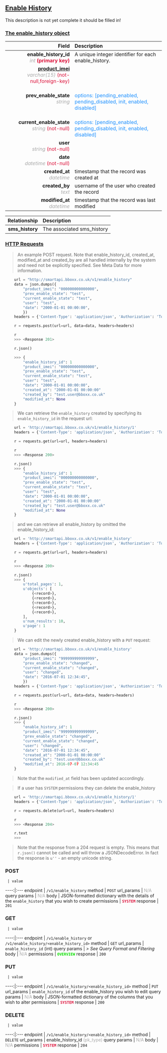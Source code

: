 ## <u>Enable History</u>
This description is not yet complete it should be filled in!


### <u>The enable_history object</u>

Field | Description
------:|:------------
__enable_history_id__ <br><font color="DarkGray">_int_</font> <font color="Crimson">__(primary key)__</font> | A unique integer identifier for each enable_history.
__<a href="/#product">product_imei</a>__ <br><font color="DarkGray">_varchar(15)_</font> <font color="Crimson">(not-null,foreign-key)</font> | 
__prev_enable_state__ <br><font color="DarkGray">_string_</font> <font color="Crimson"></font> | <br><font color="DodgerBlue">options: [pending_enabled, pending_disabled, init, enabled, disabled]</font>
__current_enable_state__ <br><font color="DarkGray">_string_</font> <font color="Crimson">(not-null)</font> | <br><font color="DodgerBlue">options: [pending_enabled, pending_disabled, init, enabled, disabled]</font>
__user__ <br><font color="DarkGray">_string_</font> <font color="Crimson">(not-null)</font> | 
__date__ <br><font color="DarkGray">_datetime_</font> <font color="Crimson">(not-null)</font> | 
__created_at__  <br><font color="DarkGray">_datetime_</font> | timestamp that the record was created at
__created_by__  <br><font color="DarkGray">_text_</font>| username of the user who created the record
__modified_at__ <br><font color="DarkGray">_datetime_</font>| timestamp that the record was last modified


Relationship | Description
-------------:|:------------
__sms_history__ | The associated sms_history


### <u>HTTP Requests</u>
> An example POST request. Note that enable_history_id, created_at, modified_at and created_by are all handled internally by the system and need not be explicitly specified. See Meta Data for more information.

```python
    url = "http://smartapi.bboxx.co.uk/v1/enable_history"
    data = json.dumps({
		"product_imei": "000000000000000",
		"prev_enable_state": "test",
		"current_enable_state": "test",
		"user": "test",
		"date": "2000-01-01 00:00:00",
		})
    headers = {'Content-Type': 'application/json', 'Authorization': 'Token token=' + <valid_token>}

    r = requests.post(url=url, data=data, headers=headers)

    r
    >>> <Response 201>

    r.json()

    >>> {
		"enable_history_id": 1
		"product_imei": "000000000000000",
		"prev_enable_state": "test",
		"current_enable_state": "test",
		"user": "test",
		"date": "2000-01-01 00:00:00",
		"created_at": "2000-01-01 00:00:00"
		"created_by": "test.user@bboxx.co.uk"
		"modified_at": None
	}
```

> We can retrieve the `enable_history` created by specifying its `enable_history_id` in the request url:

```python
    url = 'http://smartapi.bboxx.co.uk/v1/enable_history/1'
    headers = {'Content-Type': 'application/json', 'Authorization': 'Token token=' + <valid_token>}

    r = requests.get(url=url, headers=headers)

    r
    >>> <Response 200>

    r.json()
    >>> {
		"enable_history_id": 1
		"product_imei": "000000000000000",
		"prev_enable_state": "test",
		"current_enable_state": "test",
		"user": "test",
		"date": "2000-01-01 00:00:00",
		"created_at": "2000-01-01 00:00:00"
		"created_by": "test.user@bboxx.co.uk"
		"modified_at": None
	}
```

> and we can retrieve all enable_history by omitted the enable_history_id:

```python
    url = 'http://smartapi.bboxx.co.uk/v1/enable_history'
    headers = {'Content-Type': 'application/json', 'Authorization': 'Token token=' + <valid_token>}

    r = requests.get(url=url, headers=headers)

    r
    >>> <Response 200>

    r.json()
    >>> {
        u'total_pages': 1,
        u'objects': [
            {<record>},
            {<record>},
            {<record>},
            {<record>},
            {<record>},
        ],
        u'num_results': 10,
        u'page': 1
    }
```

> We can edit the newly created enable_history with a `PUT` request:

```python
    url = 'http://smartapi.bboxx.co.uk/v1/enable_history'
    data = json.dumps({
		"product_imei": "999999999999999",
		"prev_enable_state": "changed",
		"current_enable_state": "changed",
		"user": "changed",
		"date": "2016-07-01 12:34:45",
		})
    headers = {'Content-Type': 'application/json', 'Authorization': 'Token token=' + <valid_token>}

    r = requests.post(url=url, data=data, headers=headers)

    r
    >>> <Response 200>

    r.json()
    >>> {
		"enable_history_id": 1
		"product_imei": "999999999999999",
		"prev_enable_state": "changed",
		"current_enable_state": "changed",
		"user": "changed",
		"date": "2016-07-01 12:34:45",
		"created_at": "2000-01-01 00:00:00"
		"created_by": "test.user@bboxx.co.uk"
		"modified_at": 2016-07-07 12:34:45
	}
```
> Note that the `modified_at` field has been updated accordingly.

> If a user has `SYSTEM` permissions they can delete the enable_history

```python
    url = 'http://smartapi.bboxx.co.uk/v1/enable_history/1'
    headers = {'Content-Type': 'application/json', 'Authorization': 'Token token=' + <valid_token>}

    r = requests.delete(url=url, headers=headers)

    r
    >>> <Response 204>

    r.text
    >>>
```
> Note that the response from a 204 request is empty. This means that `r.json()` cannot be called and will throw a JSONDecodeError. In fact the response is `u''` - an empty unicode string.


### POST
     | value
 ----:|:---
endpoint | `/v1/enable_history`
method | `POST`
url_params | <font color="DarkGray">N/A</font>
query params | <font color="DarkGray">N/A</font>
body | JSON-formatted dictionary with the details of the `enable_history` that you wish to create
permissions | <font color="Crimson">__`SYSTEM`__</font>
response | `201`

### GET
     | value
 ----:|:---
endpoint | `/v1/enable_history` or `/v1/enable_history/<enable_history_id>`
method | `GET`
url_params | `enable_history_id` (int)
query params | *> See Query Format and Filtering*
body | <font color="DarkGray">N/A</font>
permissions | <font color="Jade">__`OVERVIEW`__</font>
response | `200`

### PUT
     | value
 ----:|:---
endpoint | `/v1/enable_history/<enable_history_id>`
method | `PUT`
url_params | `enable_history_id` of the enable_history you wish to edit
query params | <font color="DarkGray">N/A</font>
body | JSON-formatted dictionary of the columns that you wish to alter
permissions | <font color="Crimson">__`SYSTEM`__</font>
response | `200`

### DELETE
     | value
 ----:|:---
endpoint | `/v1/enable_history/<enable_history_id>`
method | `DELETE`
url_params | enable_history_id <font color="DarkGray">(pk_type)</font>
query params | <font color="DarkGray">N/A</font>
body | <font color="DarkGray">N/A</font>
permissions | <font color="Crimson">__`SYSTEM`__</font>
response | `204`
    